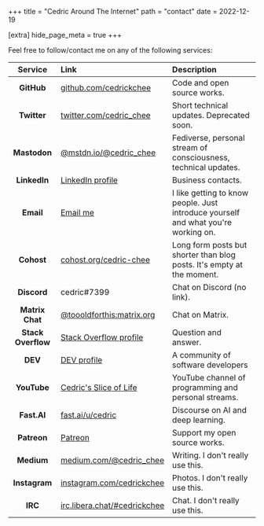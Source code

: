 +++
title = "Cedric Around The Internet"
path = "contact"
date = 2022-12-19

[extra]
hide_page_meta = true
+++

Feel free to follow/contact me on any of the following services:

| Service   | Link | Description |
| :--:       | :-- | :---        |
| **GitHub** | [github.com/cedrickchee] | Code and open source works. |
| **Twitter** | [twitter.com/cedric_chee] | Short technical updates. Deprecated soon. |
| **Mastodon** | [@mstdn.io/@cedric_chee] | Fediverse, personal stream of consciousness, technical updates. |
| **LinkedIn** | [LinkedIn profile] | Business contacts. |
| **Email** | [Email me] | I like getting to know people. Just introduce yourself and what you're working on. |
| **Cohost** | [cohost.org/cedric-chee] | Long form posts but shorter than blog posts. It's empty at the moment. |
| **Discord** | cedric#7399 | Chat on Discord (no link). |
| **Matrix Chat** | [@toooldforthis:matrix.org] | Chat on Matrix. |
| **Stack Overflow** | [Stack Overflow profile] | Question and answer. |
| **DEV** | [DEV profile] | A community of software developers |
| **YouTube** | [Cedric's Slice of Life] | YouTube channel of programming and personal streams. |
| **Fast.AI** | [fast.ai/u/cedric] | Discourse on AI and deep learning. |
| **Patreon** | [Patreon] | Support my open source works. |
| **Medium** | [medium.com/@cedric_chee] | Writing. I don't really use this. |
| **Instagram** | [instagram.com/cedrickchee] | Photos. I don't really use this. |
| **IRC** | [irc.libera.chat/#cedrickchee] | Chat. I don't really use this. |

[github.com/cedrickchee]: https://github.com/cedrickchee
[twitter.com/cedric_chee]: https://twitter.com/cedric_chee
[@mstdn.io/@cedric_chee]: https://mstdn.io/@cedric_chee
[LinkedIn Profile]: https://www.linkedin.com/in/cedricchee/
[Email me]: mailto:cedric+site@invictusbyte.com
[cohost.org/cedric-chee]: https://cohost.org/cedric-chee
[@toooldforthis:matrix.org]: https://matrix.to/#/@toooldforthis:matrix.org
[Stack Overflow profile]: https://stackoverflow.com/users/206570/cedrickchee
[DEV profile]: https://dev.to/cedrickchee
[Cedric's Slice of Life]: https://www.youtube.com/@CedricChee/videos
[fast.ai/u/cedric]: https://forums.fast.ai/u/cedric/summary
[Patreon]: https://www.patreon.com/cedrickchee
[medium.com/@cedric_chee]: https://medium.com/@cedric_chee
[instagram.com/cedrickchee]: https://instagram.com/cedrickchee
[irc.libera.chat/#cedrickchee]: irc://irc.libera.chat/#cedrickchee
